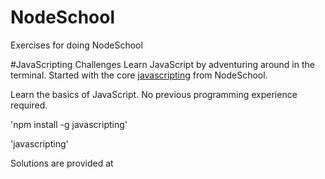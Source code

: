 # NodeSchool
Exercises for doing NodeSchool

#JavaScripting Challenges
Learn JavaScript by adventuring around in the terminal.
Started with the core [javascripting](https://nodeschool.io/#workshopper-list) from NodeSchool.

Learn the basics of JavaScript. No previous programming experience required.

'npm install -g javascripting'

'javascripting'

Solutions are provided at 